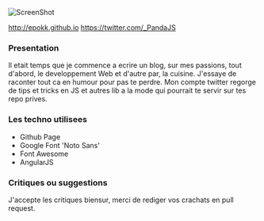 ![ScreenShot](http://s12.postimg.org/qwyoshjel/logo.png)


http://epokk.github.io
https://twitter.com/_PandaJS

### Presentation
Il etait temps que je commence a ecrire un blog, sur mes passions, tout d'abord, le developpement Web et d'autre par, la cuisine. J'essaye de raconter tout ca en humour pour pas te perdre. Mon compte twitter regorge de tips et tricks en JS et autres lib a la mode qui pourrait te servir sur tes repo prives.

### Les techno utilisees
 * Github Page
 * Google Font 'Noto Sans'
 * Font Awesome
 * AngularJS

### Critiques ou suggestions
J'accepte les critiques biensur, merci de rediger vos crachats en pull request.